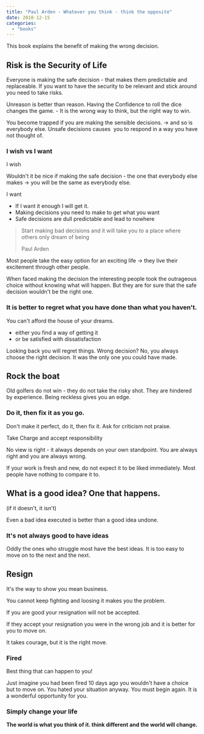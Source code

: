 ```yaml
---
title: "Paul Arden - Whatever you think - think the opposite"
date: 2018-12-15
categories:
  - "books"
---
```


This book explains the benefit of making the wrong decision.

## Risk is the Security of Life

Everyone is making the safe decision - that makes them predictable and replaceable. If you want to have the security to be relevant and stick around you need to take risks.

Unreason is better than reason. Having the Confidence to roll the dice changes the game. - It is the wrong way to think, but the right way to win.

You become trapped if you are making the sensible decisions. -> and so is everybody else. Unsafe decisions causes  you to respond in a way you have not thought of.

### I wish vs I want

I wish

Wouldn't it be nice if making the safe decision - the one that everybody else makes -> you will be the same as everybody else.

I want

- If I want it enough I will get it.
- Making decisions you need to make to get what you want
- Safe decisions are dull predictable and lead to nowhere

> Start making bad decisions and it will take you to a place where others only dream of being
>
> Paul Arden

Most people take the easy option for an exciting life -> they live their excitement through other people.

When faced making the decision the interesting people took the outrageous choice without knowing what will happen. But they are for sure that the safe decision wouldn't be the right one.

### It is better to regret what you have done than what you haven't.

You can't afford the house of your dreams.

- either you find a way of getting it
- or be satisfied with dissatisfaction

Looking back you will regret things. Wrong decision? No, you always choose the right decision. It was the only one you could have made.

## Rock the boat

Old golfers do not win - they do not take the risky shot. They are hindered by experience. Being reckless gives you an edge.

### Do it, then fix it as you go.

Don't make it perfect, do it, then fix it. Ask for criticism not praise.

Take Charge and accept responsibility

No view is right - it always depends on your own standpoint. You are always right and you are always wrong.

If your work is fresh and new, do not expect it to be liked immediately. Most people have nothing to compare it to.

## What is a good idea? One that happens.

(if it doesn't, it isn't)

Even a bad idea executed is better than a good idea undone.

### It's not always good to have ideas

Oddly the ones who struggle most have the best ideas. It is too easy to move on to the next and the next.

## Resign

It's the way to show you mean business.

You cannot keep fighting and loosing it makes you the problem.

If you are good your resignation will not be accepted.

If they accept your resignation you were in the wrong job and it is better for you to move on.

It takes courage, but it is the right move.

### Fired

Best thing that can happen to you!

Just imagine you had been fired 10 days ago you wouldn't have a choice but to move on. You hated your situation anyway. You must begin again. It is a wonderful opportunity for you.

### Simply change your life

**The world is what you think of it. think different and the world will change.**
